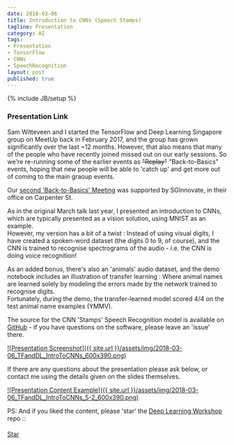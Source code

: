 ```yaml
---
date: 2018-03-06
title: Introduction to CNNs (Speech Stamps)
tagline: Presentation
category: AI
tags:
- Presentation
- TensorFlow
- CNNs
- SpeechRecognition
layout: post
published: true
---
```

{% include JB/setup %}



### Presentation Link

Sam Witteveen and I started the TensorFlow and Deep Learning Singapore group on MeetUp back in February 2017, 
and the group has grown significantly over the last ~12 months.  However, that also means that
many of the people who have recently joined missed out on our early sessions.  So we're re-running
some of the earlier events as <strike>"Replay"</strike> "Back-to-Basics" events, 
hoping that new people will be able to 'catch up' and get more out of coming to the main graoup events.  

Our [second 'Back-to-Basics' Meeting](https://www.sginnovate.com/events/deep-learning-and-tensorflow-back-basics-cnns) 
was supported by SGInnovate, in their office on Carpenter St.

As in the original March talk last year, I presented an introduction to CNNs, 
which are typically presented as a vision solution, using MNIST as an example.  
However, my version has a bit of a twist : Instead of using visual digits,
I have created a spoken-word dataset (the digits 0 to 9, of course), and the
CNN is trained to recognise spectrograms of the audio - i.e. the CNN is doing voice recognition!

As an added bonus, there's also an 'animals' audio dataset, and the demo notebook
includes an illustration of transfer learning : Where animal names are learned 
solely by modeling the errors made by the network trained to recognise digits.  
Fortunately, during the demo, the transfer-learned model scored 4/4 on the test animal name examples (YMMV).

The source for the CNN 'Stamps' Speech Recognition model is available on 
<a href="https://github.com/mdda/deep-learning-workshop" target="_blank">GitHub</a> - if 
you have questions on the software, please leave an 'issue' there.


<a href="http://redcatlabs.com/2018-03-06_TFandDL_IntroToCNNs/" target="_blank">
![Presentation Screenshot]({{ site.url }}/assets/img/2018-03-06_TFandDL_IntroToCNNs_600x390.png)
</a>

If there are any questions about the presentation please ask below, 
or contact me using the details given on the slides themselves.

<a href="http://redcatlabs.com/2018-03-06_TFandDL_IntroToCNNs/#/5/2" target="_blank">
![Presentation Content Example]({{ site.url }}/assets/img/2018-03-06_TFandDL_IntroToCNNs_5-2_600x390.png)
</a>



PS:  And if you liked the content, please 'star' the <a href="https://github.com/mdda/deep-learning-workshop" target="_blank">Deep Learning Workshop</a> repo ::
<!-- From :: https://buttons.github.io/ -->
<!-- Place this tag where you want the button to render. -->
<span style="position:relative;top:5px;">
<a aria-label="Star mdda/deep-learning-workshop on GitHub" data-count-aria-label="# stargazers on GitHub" data-count-api="/repos/mdda/deep-learning-workshop#stargazers_count" data-count-href="/mdda/deep-learning-workshop/stargazers" data-icon="octicon-star" href="https://github.com/mdda/deep-learning-workshop" class="github-button">Star</a>
<!-- Place this tag right after the last button or just before your close body tag. -->
<script async defer id="github-bjs" src="https://buttons.github.io/buttons.js"></script>
</span>

